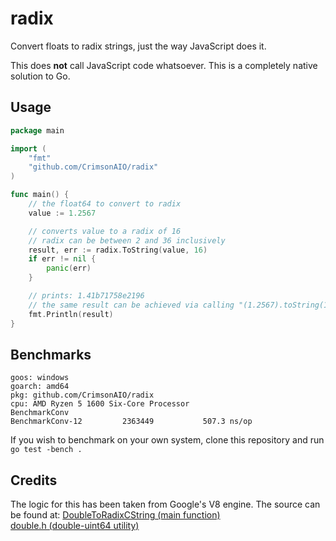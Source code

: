 # radix
Convert floats to radix strings, just the way JavaScript does it.

This does **not** call JavaScript code whatsoever. This is a completely native solution to Go.

## Usage

```go
package main

import (
	"fmt"
	"github.com/CrimsonAIO/radix"
)

func main() {
	// the float64 to convert to radix
	value := 1.2567

	// converts value to a radix of 16
	// radix can be between 2 and 36 inclusively
	result, err := radix.ToString(value, 16)
	if err != nil {
		panic(err)
	}

	// prints: 1.41b71758e2196
	// the same result can be achieved via calling "(1.2567).toString(16)" in JavaScript.
	fmt.Println(result)
}
```

## Benchmarks
```
goos: windows
goarch: amd64
pkg: github.com/CrimsonAIO/radix
cpu: AMD Ryzen 5 1600 Six-Core Processor            
BenchmarkConv
BenchmarkConv-12    	 2363449	       507.3 ns/op
```
If you wish to benchmark on your own system, clone this repository and run `go test -bench .`

## Credits
The logic for this has been taken from Google's V8 engine. The source can be found at:
[DoubleToRadixCString (main function)](https://github.com/v8/v8/blob/f83601408c3207211bc8eb82a8802b01fd82c775/src/numbers/conversions.cc#L1269) \
[double.h (double-uint64 utility)](https://github.com/v8/v8/blob/f83601408c3207211bc8eb82a8802b01fd82c775/src/numbers/double.h)
